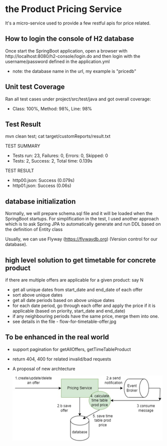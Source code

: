 # the Product Pricing Service
It's a micro-service used to provide a few restful apis for price related.

## How to login the console of H2 database
Once start the SpringBoot application, open a browser with http://localhost:8080/h2-console/login.do and then login with the username/password defined in the application.yml
- note: the database name in the url, my example is "pricedb"

## Unit test Coverage
Ran all test cases under project/src/test/java and got overall coverage:
- Class: 100%, Method: 98%, Line: 98%

## Test Result

mvn clean test; cat target/customReports/result.txt

TEST SUMMARY
- Tests run: 23, Failures: 0, Errors: 0, Skipped: 0
- Tests: 2, Success: 2, Total time: 0.139s

TEST RESULT
- http00.json: Success (0.079s)
- http01.json: Success (0.06s)

## database initialization
Normally, we will prepare schema.sql file and it will be loaded when the SpringBoot startups.
For simplification in the test, I used another approach which is to ask Spring JPA to automatically generate and run DDL based on the definition of Entity class

Usually, we can use Flyway (https://flywaydb.org) (Version control for our database).

## high level solution to get timetable for concrete product
if there are multiple offers are applicable for a given product: say N 
- get all unique dates from start_date and end_date of each offer 
- sort above unique dates
- get all date periods based on above unique dates
- for each date period, go through each offer and apply the price if it is applicable (based on priority, start_date and end_date)
- if any neighbouring periods have the same price, merge them into one.
- see details in the file - flow-for-timetable-offer.jpg

## To be enhanced in the real world
- support pagination for getAllOffers, getTimeTableProduct
- return 404, 400 for related invalid/bad requests
- A proposal of new archtecture

  ![GitHub Image](/enent-driven-flow-for-price.jpg)

